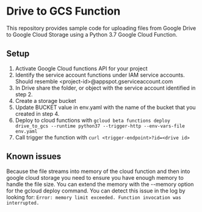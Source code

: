 # Drive to GCS Function
This repository provides sample code for uploading files from Google Drive to Google Cloud Storage using a Python 3.7 Google Cloud Function.

## Setup
1. Activate Google Cloud functions API for your project
2. Identify the service account functions under IAM service accounts. Should resemble \<project-id>@appspot.gserviceaccount.com
3. In Drive share the folder, or object with the service account identified in step 2.
4. Create a storage bucket
5. Update BUCKET value in env.yaml with the name of the bucket that you created in step 4.
6. Deploy to cloud functions with `gcloud beta functions deploy drive_to_gcs --runtime python37 --trigger-http --env-vars-file env.yaml`
7. Call trigger the function with `curl <trigger-endpoint>?id=<drive id>`

## Known issues
Because the file streams into memory of the cloud function and then into google cloud storage you need to ensure you have enough memory to handle the file size. You can extend the memory with the --memory option for the gcloud deploy command. You can detect this issue in the log by looking for: `Error: memory limit exceeded. Function invocation was interrupted.`